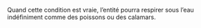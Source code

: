Quand cette condition est vraie, l’entité pourra respirer sous l’eau indéfiniment comme des poissons ou des calamars.